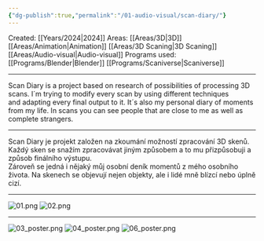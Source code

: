 ```yaml
---
{"dg-publish":true,"permalink":"/01-audio-visual/scan-diary/"}
---
```


Created: [[Years/2024\|2024]]
Areas: [[Areas/3D\|3D]]  [[Areas/Animation\|Animation]] [[Areas/3D Scaning\|3D Scaning]] [[Areas/Audio-visual\|Audio-visual]]
Programs used: [[Programs/Blender\|Blender]] [[Programs/Scaniverse\|Scaniverse]]

----
Scan Diary is a project based on research of possibilities of processing 3D scans. 
I´m trying to modify every scan by using different techniques and adapting every final output to it. It´s also my personal diary of moments from my life. In scans you can see people that are close to me as well as complete strangers.

----
Scan Diary je projekt založen na zkoumání možností zpracování 3D skenů. Každý sken se snažím zpracovávat jiným způsobem a to mu přizpůsobuji a způsob finálního výstupu.  
Zároveň se jedná i nějaký můj osobní deník momentů z mého osobního života. Na skenech se objevují nejen objekty, ale i lidé mně blízcí nebo úplně cizí.

----
![01.png](/img/user/imgs/01.png)
![02.png](/img/user/imgs/02.png)

----
![03_poster.png](/img/user/imgs/03_poster.png)
![04_poster.png](/img/user/imgs/04_poster.png)
![06_poster.png](/img/user/imgs/06_poster.png)